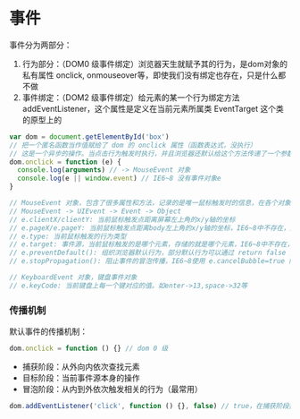 # 事件

事件分为两部分：
1. 行为部分：（DOM0 级事件绑定）浏览器天生就赋予其的行为，是dom对象的私有属性 onclick, onmouseover等，即使我们没有绑定也存在，只是什么都不做
2. 事件绑定：（DOM2 级事件绑定）给元素的某一个行为绑定方法 addEventListener，这个属性是定义在当前元素所属类 EventTarget 这个类的原型上的

```js
var dom = document.getElementById('box')
// 把一个匿名函数当作值赋给了 dom 的 onclick 属性（函数表达式，没执行）
// 这是一个异步的操作。当点击行为触发时执行，并且浏览器还默认给这个方法传递了一个参数值，即事件对象
dom.onclick = function (e) {
  console.log(arguments) // -> MouseEvent 对象
  console.log(e || window.event) // IE6~8 没有事件对象e
}

// MouseEvent 对象，包含了很多属性和方法，记录的是唯一鼠标触发时的信息，在各个对象上触发相同
// MouseEvent -> UIEvent -> Event -> Object
// e.clientX/clientY: 当前鼠标触发点距离屏幕左上角的x/y轴的坐标
// e.pageX/e.pageY: 当前鼠标触发点距离body左上角的x/y轴的坐标，IE6~8中不存在，通过 e.clientY + document.documentElement.scrollTop || document.body.scrollTop 获取
// e.type: 当前鼠标触发的行为类型
// e.target: 事件源，当前鼠标触发的是哪个元素，存储的就是哪个元素，IE6~8中不存在，使用 e.srcElement
// e.preventDefault(): 组织浏览器默认行为，部分默认行为可以通过 return false 阻止
// e.stopPropagation(): 阻止事件的冒泡传播，IE6~8使用 e.cancelBubble=true 阻止

// KeyboardEvent 对象，键盘事件对象
// e.keyCode: 当前键盘上每一个键对应的值。如enter->13,space->32等
```
### 传播机制

默认事件的传播机制：
```js
dom.onclick = function () {} // dom 0 级
```
- 捕获阶段：从外向内依次查找元素
- 目标阶段：当前事件源本身的操作
- 冒泡阶段：从内到外依次触发相关的行为（最常用）

```js
dom.addEventListener('click', function () {}, false) // true，在捕获阶段执行，false，在冒泡阶段执行
```